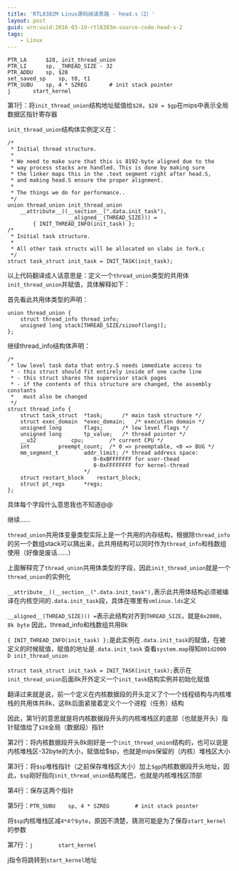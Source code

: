 ```yaml
---
title: 'RTL8382M Linux源码阅读思路 - head.s（2）'
layout: post
guid: urn:uuid:2016-03-19-rtl8383m-source-code-head-s-2
tags:
    - Linux
---
```


	PTR_LA		$28, init_thread_union
	PTR_LI		sp, _THREAD_SIZE - 32
	PTR_ADDU	sp, $28
	set_saved_sp	sp, t0, t1
	PTR_SUBU	sp, 4 * SZREG		# init stack pointer
	j		start_kernel
	
第1行：将`init_thread_union`结构地址赋值给`$28`，`$28 = $gp`在mips中表示全局数据区指针寄存器

`init_thread_union`结构体实例定义在：

	/*
	 * Initial thread structure.
	 *
	 * We need to make sure that this is 8192-byte aligned due to the
	 * way process stacks are handled. This is done by making sure
	 * the linker maps this in the .text segment right after head.S,
	 * and making head.S ensure the proper alignment.
	 *
	 * The things we do for performance..
	 */
	union thread_union init_thread_union
		__attribute__((__section__(".data.init_task"),
					   __aligned__(THREAD_SIZE))) =
			{ INIT_THREAD_INFO(init_task) };
	/*
	 * Initial task structure.
	 *
	 * All other task structs will be allocated on slabs in fork.c
	 */
	struct task_struct init_task = INIT_TASK(init_task);
	
以上代码翻译成人话意思是：定义一个`thread_union`类型的共用体`init_thread_union`并赋值，具体解释如下：

首先看此共用体类型的声明：

	union thread_union {
		struct thread_info thread_info;
		unsigned long stack[THREAD_SIZE/sizeof(long)];
	};
	
继续thread_info结构体声明：

	/*
	 * low level task data that entry.S needs immediate access to
	 * - this struct should fit entirely inside of one cache line
	 * - this struct shares the supervisor stack pages
	 * - if the contents of this structure are changed, the assembly constants
	 *   must also be changed
	 */
	struct thread_info {
		struct task_struct	*task;		/* main task structure */
		struct exec_domain	*exec_domain;	/* execution domain */
		unsigned long		flags;		/* low level flags */
		unsigned long		tp_value;	/* thread pointer */
		__u32			cpu;		/* current CPU */
		int			preempt_count;	/* 0 => preemptable, <0 => BUG */
		mm_segment_t		addr_limit;	/* thread address space:
							   0-0xBFFFFFFF for user-thead
							   0-0xFFFFFFFF for kernel-thread
							*/
		struct restart_block	restart_block;
		struct pt_regs		*regs;
	};
	
具体每个字段什么意思我也不知道@@

继续……

`thread_union`共用体变量类型实际上是一个共用的内存结构，根据除`thread_info`的另一个数组stack可以猜出来，此共用结构可以同时作为`thread_info`和栈数组使用（好像是废话……）

上面解释完了`thread_union`共用体类型的字段，因此`init_thread_union`就是一个`thread_union`的实例化

`__attribute__((__section__(".data.init_task"),`表示此共用体结构必须被编译在内核空间的`.data.init_task`段，具体在哪里有`vmlinux.lds`定义

`__aligned__(THREAD_SIZE))) =`表示此结构对齐到`THREAD_SIZE`，就是`0x2000`，`8k byte`
因此，thread_info和栈数组共用8k

`{ INIT_THREAD_INFO(init_task) };`是此实例在`.data.init_task`的赋值，在被定义的时候赋值，赋值的地址是`.data.init_task`
查看`system.map`得知`801d2000 D init_thread_union`

`struct task_struct init_task = INIT_TASK(init_task);`表示在`init_thread_union`后面8k开外定义一个`init_task`结构实例并初始化赋值

翻译过来就是说，前一个定义在内核数据段的开头定义了个一个线程结构与内核堆栈的共用体共8k，这8k后面紧接着定义个一个进程（任务）结构

因此，第1行的意思就是将内核数据段开头的内核堆栈区的底部（也就是开头）指针赋值给了`$28`全局（数据段）指针

第2行：将内核数据段开头8k刚好是一个`init_thread_union`结构的，也可以说是内核堆栈区-32byte的大小，赋值给$sp，也就是mips保留的（内核）堆栈区大小

第3行：将`$sp`堆栈指针（之前保存堆栈区大小）加上`$gp`内核数据段开头地址，因此，`$sp`刚好指向`init_thread_union`结构尾巴，也就是内核堆栈区顶部

第4行：保存这两个指针

第5行：`PTR_SUBU    sp, 4 * SZREG        # init stack pointer`

将`$sp`内核堆栈区减`4*4个byte`，原因不清楚，猜测可能是为了保存`start_kernel`的参数

第7行：`j        start_kernel`

j指令将跳转到`start_kernel`地址